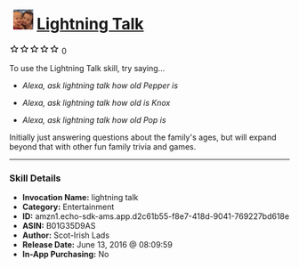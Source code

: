 # &nbsp;<img src="skill_icon" alt="Lightning Talk icon" width="36"> [Lightning Talk](http://alexa.amazon.com/#skills/amzn1.echo-sdk-ams.app.d2c61b55-f8e7-418d-9041-769227bd618e)
![0 stars](../../images/ic_star_border_black_18dp_1x.png)![0 stars](../../images/ic_star_border_black_18dp_1x.png)![0 stars](../../images/ic_star_border_black_18dp_1x.png)![0 stars](../../images/ic_star_border_black_18dp_1x.png)![0 stars](../../images/ic_star_border_black_18dp_1x.png) 0

To use the Lightning Talk skill, try saying...

* *Alexa, ask lightning talk how old Pepper is*

* *Alexa, ask lightning talk how old is Knox*

* *Alexa, ask lightning talk how old Pop is*

Initially just answering questions about the family's ages, but will expand beyond that with other fun family trivia and games.

***

### Skill Details

* **Invocation Name:** lightning talk
* **Category:** Entertainment
* **ID:** amzn1.echo-sdk-ams.app.d2c61b55-f8e7-418d-9041-769227bd618e
* **ASIN:** B01G35D9AS
* **Author:** Scot-Irish Lads
* **Release Date:** June 13, 2016 @ 08:09:59
* **In-App Purchasing:** No
